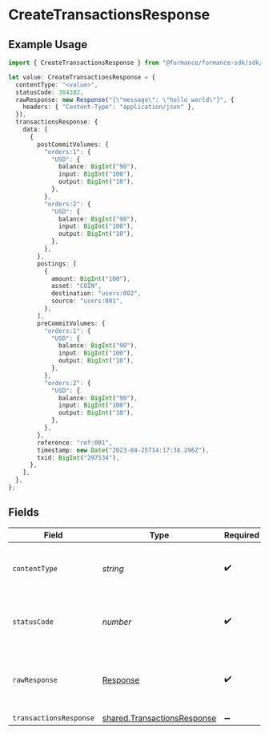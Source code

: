 # CreateTransactionsResponse

## Example Usage

```typescript
import { CreateTransactionsResponse } from "@formance/formance-sdk/sdk/models/operations";

let value: CreateTransactionsResponse = {
  contentType: "<value>",
  statusCode: 384382,
  rawResponse: new Response("{\"message\": \"hello world\"}", {
    headers: { "Content-Type": "application/json" },
  }),
  transactionsResponse: {
    data: [
      {
        postCommitVolumes: {
          "orders:1": {
            "USD": {
              balance: BigInt("90"),
              input: BigInt("100"),
              output: BigInt("10"),
            },
          },
          "orders:2": {
            "USD": {
              balance: BigInt("90"),
              input: BigInt("100"),
              output: BigInt("10"),
            },
          },
        },
        postings: [
          {
            amount: BigInt("100"),
            asset: "COIN",
            destination: "users:002",
            source: "users:001",
          },
        ],
        preCommitVolumes: {
          "orders:1": {
            "USD": {
              balance: BigInt("90"),
              input: BigInt("100"),
              output: BigInt("10"),
            },
          },
          "orders:2": {
            "USD": {
              balance: BigInt("90"),
              input: BigInt("100"),
              output: BigInt("10"),
            },
          },
        },
        reference: "ref:001",
        timestamp: new Date("2023-04-25T14:17:38.296Z"),
        txid: BigInt("297534"),
      },
    ],
  },
};
```

## Fields

| Field                                                                             | Type                                                                              | Required                                                                          | Description                                                                       |
| --------------------------------------------------------------------------------- | --------------------------------------------------------------------------------- | --------------------------------------------------------------------------------- | --------------------------------------------------------------------------------- |
| `contentType`                                                                     | *string*                                                                          | :heavy_check_mark:                                                                | HTTP response content type for this operation                                     |
| `statusCode`                                                                      | *number*                                                                          | :heavy_check_mark:                                                                | HTTP response status code for this operation                                      |
| `rawResponse`                                                                     | [Response](https://developer.mozilla.org/en-US/docs/Web/API/Response)             | :heavy_check_mark:                                                                | Raw HTTP response; suitable for custom response parsing                           |
| `transactionsResponse`                                                            | [shared.TransactionsResponse](../../../sdk/models/shared/transactionsresponse.md) | :heavy_minus_sign:                                                                | OK                                                                                |